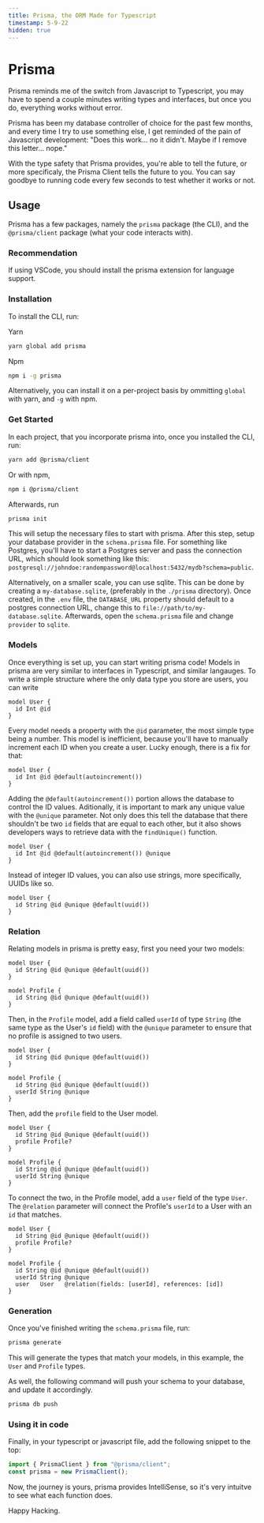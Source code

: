 ```yaml
---
title: Prisma, the ORM Made for Typescript
timestamp: 5-9-22
hidden: true
---
```


# Prisma

Prisma reminds me of the switch from Javascript to Typescript, you may have to
spend a couple minutes writing types and interfaces, but once you do, everything
works without error.

Prisma has been my database controller of choice for the past few months, and
every time I try to use something else, I get reminded of the pain of Javascript
development: "Does this work... no it didn't. Maybe if I remove this letter...
nope."

With the type safety that Prisma provides, you're able to tell the future, or
more specificaly, the Prisma Client tells the future to you. You can say goodbye
to running code every few seconds to test whether it works or not.

## Usage

Prisma has a few packages, namely the `prisma` package (the CLI), and the
`@prisma/client` package (what your code interacts with).

### Recommendation

If using VSCode, you should install the prisma extension for language support.

### Installation

To install the CLI, run:

Yarn

```bash
yarn global add prisma
```

Npm

```bash
npm i -g prisma
```

Alternatively, you can install it on a per-project basis by ommitting `global`
with yarn, and `-g` with npm.

### Get Started

In each project, that you incorporate prisma into, once you installed the CLI,
run:

```bash
yarn add @prisma/client
```

Or with npm,

```bash
npm i @prisma/client
```

Afterwards, run

```bash
prisma init
```

This will setup the necessary files to start with prisma. After this step, setup
your database provider in the `schema.prisma` file. For something like Postgres,
you'll have to start a Postgres server and pass the connection URL, which should
look something like this:
`postgresql://johndoe:randompassword@localhost:5432/mydb?schema=public`.

Alternatively, on a smaller scale, you can use sqlite. This can be done by
creating a `my-database.sqlite`, (preferably in the `./prisma` directory). Once
created, in the `.env` file, the `DATABASE_URL` property should default to a
postgres connection URL, change this to `file://path/to/my-database.sqlite`.
Afterwards, open the `schema.prisma` file and change `provider` to `sqlite`.

### Models

Once everything is set up, you can start writing prisma code! Models in prisma
are very similar to interfaces in Typescript, and similar langauges. To write a
simple structure where the only data type you store are users, you can write

```prisma
model User {
  id Int @id
}
```

Every model needs a property with the `@id` parameter, the most simple type
being a number. This model is inefficient, because you'll have to manually
increment each ID when you create a user. Lucky enough, there is a fix for that:

```prisma
model User {
  id Int @id @default(autoincrement())
}
```

Adding the `@default(autoincrement())` portion allows the database to control
the ID values. Aditionally, it is important to mark any unique value with the
`@unique` parameter. Not only does this tell the database that there shouldn't
be two `id` fields that are equal to each other, but it also shows developers
ways to retrieve data with the `findUnique()` function.

```prisma
model User {
  id Int @id @default(autoincrement()) @unique
}
```

Instead of integer ID values, you can also use strings, more specifically, UUIDs
like so.

```prisma
model User {
  id String @id @unique @default(uuid())
}
```

### Relation

Relating models in prisma is pretty easy, first you need your two models:

```prisma
model User {
  id String @id @unique @default(uuid())
}

model Profile {
  id String @id @unique @default(uuid())
}
```

Then, in the `Profile` model, add a field called `userId` of type `String` (the
same type as the User's `id` field) with the `@unique` parameter to ensure that
no profile is assigned to two users.

```prisma
model User {
  id String @id @unique @default(uuid())
}

model Profile {
  id String @id @unique @default(uuid())
  userId String @unique
}
```

Then, add the `profile` field to the User model.

```prisma
model User {
  id String @id @unique @default(uuid())
  profile Profile?
}

model Profile {
  id String @id @unique @default(uuid())
  userId String @unique
}
```

To connect the two, in the Profile model, add a `user` field of the type `User`.
The `@relation` parameter will connect the Profile's `userId` to a User with an
`id` that matches.

```prisma
model User {
  id String @id @unique @default(uuid())
  profile Profile?
}

model Profile {
  id String @id @unique @default(uuid())
  userId String @unique
  user   User   @relation(fields: [userId], references: [id])
}
```

### Generation

Once you've finished writing the `schema.prisma` file, run:

```bash
prisma generate
```

This will generate the types that match your models, in this example, the `User`
and `Profile` types.

As well, the following command will push your schema to your database, and
update it accordingly.

```bash
prisma db push
```

### Using it in code

Finally, in your typescript or javascript file, add the following snippet to the
top:

```ts
import { PrismaClient } from "@prisma/client";
const prisma = new PrismaClient();
```

Now, the journey is yours, prisma provides IntelliSense, so it's very intuitve
to see what each function does.

Happy Hacking.
